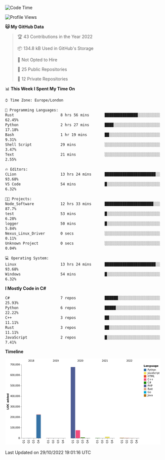 <!--START_SECTION:waka-->
![Code Time](http://img.shields.io/badge/Code%20Time-343%20hrs%2034%20mins-blue)

![Profile Views](http://img.shields.io/badge/Profile%20Views-0-blue)

**🐱 My GitHub Data** 

> 🏆 43 Contributions in the Year 2022
 > 
> 📦 134.8 kB Used in GitHub's Storage 
 > 
> 🚫 Not Opted to Hire
 > 
> 📜 25 Public Repositories 
 > 
> 🔑 12 Private Repositories  
 > 
📊 **This Week I Spent My Time On** 

```text
⌚︎ Time Zone: Europe/London

💬 Programming Languages: 
Rust                     8 hrs 56 mins       ███████████████░░░░░░░░░░   62.45% 
Python                   2 hrs 27 mins       ████░░░░░░░░░░░░░░░░░░░░░   17.18% 
Bash                     1 hr 19 mins        ██░░░░░░░░░░░░░░░░░░░░░░░   9.31% 
Shell Script             29 mins             ░░░░░░░░░░░░░░░░░░░░░░░░░   3.47% 
Text                     21 mins             ░░░░░░░░░░░░░░░░░░░░░░░░░   2.55%

🔥 Editors: 
CLion                    13 hrs 24 mins      ███████████████████████░░   93.68% 
VS Code                  54 mins             █░░░░░░░░░░░░░░░░░░░░░░░░   6.32%

🐱‍💻 Projects: 
Node_Software            12 hrs 33 mins      ██████████████████████░░░   87.7% 
test                     53 mins             █░░░░░░░░░░░░░░░░░░░░░░░░   6.28% 
logger                   50 mins             █░░░░░░░░░░░░░░░░░░░░░░░░   5.84% 
Nexus_Linux_Driver       0 secs              ░░░░░░░░░░░░░░░░░░░░░░░░░   0.11% 
Unknown Project          0 secs              ░░░░░░░░░░░░░░░░░░░░░░░░░   0.04%

💻 Operating System: 
Linux                    13 hrs 24 mins      ███████████████████████░░   93.68% 
Windows                  54 mins             █░░░░░░░░░░░░░░░░░░░░░░░░   6.32%

```

**I Mostly Code in C#** 

```text
C#                       7 repos             ██████░░░░░░░░░░░░░░░░░░░   25.93% 
Python                   6 repos             █████░░░░░░░░░░░░░░░░░░░░   22.22% 
C++                      3 repos             ██░░░░░░░░░░░░░░░░░░░░░░░   11.11% 
Rust                     3 repos             ██░░░░░░░░░░░░░░░░░░░░░░░   11.11% 
JavaScript               2 repos             █░░░░░░░░░░░░░░░░░░░░░░░░   7.41%

```


**Timeline**

![Chart not found](https://raw.githubusercontent.com/Jirubizu/Jirubizu/master/charts/bar_graph.png) 


 Last Updated on 29/10/2022 19:01:16 UTC
<!--END_SECTION:waka-->